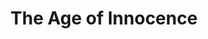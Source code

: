 ---
title: "The Age of Innocence"
year: 1993
rating: 3.5
stars: "★★★½"
rewatched: false
permalink: "the-age-of-innocence"
watched_on: 2020-07-09
---